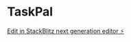 # TaskPal

[Edit in StackBlitz next generation editor ⚡️](https://stackblitz.com/~/github.com/vyshnaviK18/TaskPal)